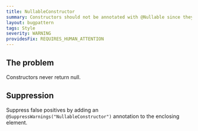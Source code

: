 ```yaml
---
title: NullableConstructor
summary: Constructors should not be annotated with @Nullable since they cannot return null
layout: bugpattern
tags: Style
severity: WARNING
providesFix: REQUIRES_HUMAN_ATTENTION
---
```


<!--
*** AUTO-GENERATED, DO NOT MODIFY ***
To make changes, edit the @BugPattern annotation or the explanation in docs/bugpattern.
-->

## The problem
Constructors never return null.

## Suppression
Suppress false positives by adding an `@SuppressWarnings("NullableConstructor")` annotation to the enclosing element.
